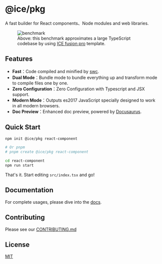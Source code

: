 # @ice/pkg

A fast builder for React components、Node modules and web libraries.

<figure style={{
  fontSize:'13px',
}}>
  <img src="https://img.alicdn.com/imgextra/i1/O1CN01MoY2ji23DGjyTw2Dh_!!6000000007221-2-tps-2972-638.png" alt="benchmark" />

<figcaption>Above: this benchmark approximates a large TypeScript codebase by using <a href="https://github.com/maoxiaoke/pkg-benchmark">ICE fusion pro</a> template.</figcaption>
</figure>

## Features

- **Fast**：Code compiled and minified by [swc](https://swc.rs/docs/configuration/swcrc).
- **Dual Mode**：Bundle mode to bundle everything up and transform mode to compile files one by one.
- **Zero Configuration**：Zero Configuration with Typescript and JSX support.
- **Modern Mode**：Outputs es2017 JavaScript specially designed to work in all modern browsers.
- **Doc Preview**：Enhanced doc preview, powered by [Docusaurus](https://docusaurus.io/).


## Quick Start

```bash
npm init @ice/pkg react-component

# Or pnpm
# pnpm create @ice/pkg react-component

cd react-component
npm run start
```

That's it. Start editing `src/index.tsx` and go!

## Documentation

For complete usages, please dive into the [docs](https://pkg.ice.work/).

## Contributing

Please see our [CONTRIBUTING.md](/.github/CONTRIBUTING.md)

## License

[MIT](https://oss.ninja/mit/developit/)
